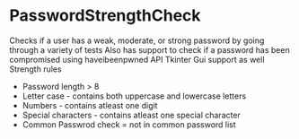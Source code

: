 # PasswordStrengthCheck
Checks if a user has a weak, moderate, or strong password by going through a variety of tests
Also has support to check if a password has been compromised using haveibeenpwned API
Tkinter Gui support as well
Strength rules
- Password length > 8
- Letter case - contains both uppercase and lowercase letters
- Numbers - contains atleast one digit
- Special characters - contains atleast one special character
- Common Passwrod check = not in common password list


